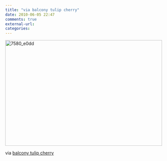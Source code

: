 ```yaml
---
title: "via balcony tulip cherry"
date: 2010-06-05 22:47
comments: true
external-url:
categories:
---
```

[<img src="http://c.asset.soup.io/asset/0859/7580_e0dd.jpeg" width="500" height="336" alt="7580_e0dd" />][1]

via [balcony tulip cherry][2]

  [1]: http://www.flickr.com/photos/30678805@N03/4671830844/
  [2]: http://www.flickr.com/photos/30678805@N03/4671830844/
